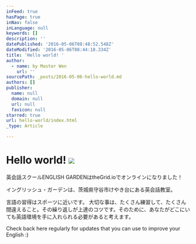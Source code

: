 ```yaml
---
inFeed: true
hasPage: true
inNav: false
inLanguage: null
keywords: []
description: ''
datePublished: '2016-05-06T08:48:52.548Z'
dateModified: '2016-05-06T08:44:18.334Z'
title: 'Hello world! '
author:
  - name: by Master Wen
    url: ''
sourcePath: _posts/2016-05-06-hello-world.md
authors: []
publisher:
  name: null
  domain: null
  url: null
  favicon: null
starred: true
url: hello-world/index.html
_type: Article

---
```

# Hello world! ![](https://the-grid-user-content.s3-us-west-2.amazonaws.com/491e7091-597e-48c1-b257-c0880b3bd362.jpg)

英会話スクールENGLISH GARDENはtheGrid.ioでオンラインになりました！

イングリッシュ・ガーデンは、茨城県守谷市けやき台にある英会話教室。

言語の習得はスポーツに近いです。 大切な事は、たくさん練習して、たくさん間違えること。その繰り返しが上達のコツです。そのために、あなたがどこにいても英語環境を手に入れられる必要があると考えます。

Check back here regularly for updates that you can use to improve your English :)